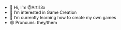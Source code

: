 - 👋 Hi, I’m @Arti13x
- 👀 I’m interested in Game Creation
- 🌱 I’m currently learning how to create my own games
- 😄 Pronouns: they/them


<!---
Arti13x/Arti13x is a ✨ special ✨ repository because its `README.md` (this file) appears on your GitHub profile.
You can click the Preview link to take a look at your changes.
--->
